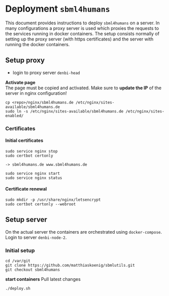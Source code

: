 # Deployment `sbml4humans`
This document provides instructions to deploy `sbml4humans` on a server. In many configurations a proxy server is used which proxies the requests to the services running in docker containers. The setup consists normally of setting up the proxy server (with https certificates) and the server with running the docker containers.
## Setup proxy
- login to proxy server `denbi-head`

**Activate page**  
The page must be copied and activated. Make sure to **update the IP** of the server in nginx configuration!
```
cp <repo>/nginx/sbml4humans.de /etc/nginx/sites-available/sbml4humans.de
sudo ln -s /etc/nginx/sites-available/sbml4humans.de /etc/nginx/sites-enabled/
```

### Certificates
#### Initial certificates
```
sudo service nginx stop
sudo certbot certonly

-> sbml4humans.de www.sbml4humans.de

sudo service nginx start
sudo service nginx status
```

#### Certificate renewal
```
sudo mkdir -p /usr/share/nginx/letsencrypt
sudo certbot certonly --webroot
```

## Setup server
On the actual server the containers are orchestrated using `docker-compose`.
Login to server `denbi-node-2`.

### Initial setup
```
cd /var/git
git clone https://github.com/matthiaskoenig/sbmlutils.git
git checkout sbml4humans
```

**start containers**
Pull latest changes 
```
./deploy.sh
```




